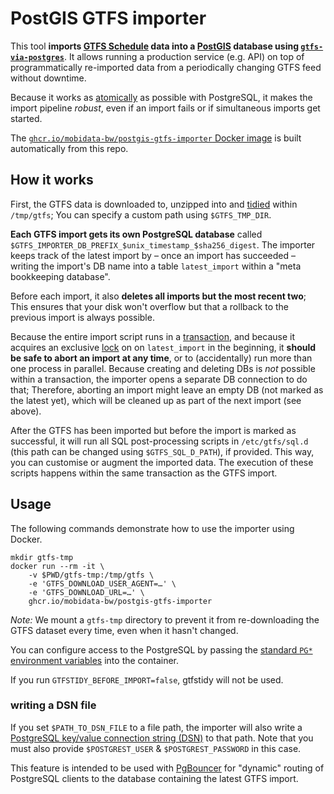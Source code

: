 # PostGIS GTFS importer

This tool **imports [GTFS Schedule](https://gtfs.org/schedule/) data into a [PostGIS](https://postgis.net) database using [`gtfs-via-postgres`](https://github.com/public-transport/gtfs-via-postgres)**. It allows running a production service (e.g. API) on top of programmatically re-imported data from a periodically changing GTFS feed without downtime.

Because it works as [atomically](https://en.wikipedia.org/wiki/Atomicity_(database_systems)) as possible with PostgreSQL, it makes the import pipeline *robust*, even if an import fails or if simultaneous imports get started.

The [`ghcr.io/mobidata-bw/postgis-gtfs-importer` Docker image](https://github.com/mobidata-bw/postgis-gtfs-importer/pkgs/container/postgis-gtfs-importer) is built automatically from this repo.

## How it works

First, the GTFS data is downloaded to, unzipped into and [tidied](https://github.com/patrickbr/gtfstidy) within `/tmp/gtfs`; You can specify a custom path using `$GTFS_TMP_DIR`.

**Each GTFS import gets its own PostgreSQL database** called `$GTFS_IMPORTER_DB_PREFIX_$unix_timestamp_$sha256_digest`. The importer keeps track of the latest import by – once an import has succeeded – writing the import's DB name into a table `latest_import` within a "meta bookkeeping database".

Before each import, it also **deletes all imports but the most recent two**; This ensures that your disk won't overflow but that a rollback to the previous import is always possible.

Because the entire import script runs in a [transaction](https://www.postgresql.org/docs/14/tutorial-transactions.html), and because it acquires an exclusive [lock](https://www.postgresql.org/docs/14/explicit-locking.html) on on `latest_import` in the beginning, it **should be safe to abort an import at any time**, or to (accidentally) run more than one process in parallel. Because creating and deleting DBs is *not* possible within a transaction, the importer opens a separate DB connection to do that; Therefore, aborting an import might leave an empty DB (not marked as the latest yet), which will be cleaned up as part of the next import (see above).

After the GTFS has been imported but before the import is marked as successful, it will run all SQL post-processing scripts in `/etc/gtfs/sql.d` (this path can be changed using `$GTFS_SQL_D_PATH`), if provided. This way, you can customise or augment the imported data. The execution of these scripts happens within the same transaction as the GTFS import.


## Usage

The following commands demonstrate how to use the importer using Docker.

```shell
mkdir gtfs-tmp
docker run --rm -it \
	-v $PWD/gtfs-tmp:/tmp/gtfs \
	-e 'GTFS_DOWNLOAD_USER_AGENT=…' \
	-e 'GTFS_DOWNLOAD_URL=…' \
	ghcr.io/mobidata-bw/postgis-gtfs-importer
```

*Note:* We mount a `gtfs-tmp` directory to prevent it from re-downloading the GTFS dataset every time, even when it hasn't changed.

You can configure access to the PostgreSQL by passing the [standard `PG*` environment variables](https://www.postgresql.org/docs/14/libpq-envars.html) into the container.

If you run `GTFSTIDY_BEFORE_IMPORT=false`, gtfstidy will not be used.

### writing a DSN file

If you set `$PATH_TO_DSN_FILE` to a file path, the importer will also write a [PostgreSQL key/value connection string (DSN)](https://www.postgresql.org/docs/current/libpq-connect.html#LIBPQ-CONNSTRING-KEYWORD-VALUE) to that path. Note that you must also provide `$POSTGREST_USER` & `$POSTGREST_PASSWORD` in this case.

This feature is intended to be used with [PgBouncer](https://pgbouncer.org) for "dynamic" routing of PostgreSQL clients to the database containing the latest GTFS import.
